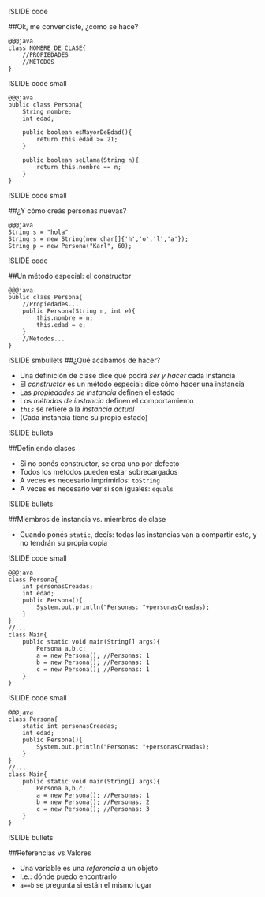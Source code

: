 !SLIDE code

##Ok, me convenciste, ¿cómo se hace?

    @@@java
    class NOMBRE_DE_CLASE{
        //PROPIEDADES 
        //MÉTODOS 
    }

!SLIDE code small

    @@@java
    public class Persona{
        String nombre;
        int edad;

        public boolean esMayorDeEdad(){
            return this.edad >= 21;
        }

        public boolean seLlama(String n){
            return this.nombre == n;
        }
    }

!SLIDE code small

##¿Y cómo creás personas nuevas?

    @@@java
    String s = "hola"
    String s = new String(new char[]{'h','o','l','a'});
    String p = new Persona("Karl", 60);


!SLIDE code

##Un método especial: el constructor

    @@@java
    public class Persona{
        //Propiedades...
        public Persona(String n, int e){
            this.nombre = n;
            this.edad = e;
        }
        //Métodos...
    }

!SLIDE smbullets
##¿Qué acabamos de hacer?

* Una definición de clase dice qué podrá *ser y hacer* cada instancia
* El *constructor* es un método especial: dice cómo hacer una instancia
* Las *propiedades de instancia* definen el estado
* Los *métodos de instancia* definen el comportamiento
* *`this`* se refiere a la *instancia actual*
* (Cada instancia tiene su propio estado)

!SLIDE bullets

##Definiendo clases

* Si no ponés constructor, se crea uno por defecto
* Todos los métodos pueden estar sobrecargados
* A veces es necesario imprimirlos: `toString`
* A veces es necesario ver si son iguales: `equals`


!SLIDE bullets

##Miembros de instancia vs. miembros de clase

* Cuando ponés `static`, decís: todas las instancias
  van a compartir esto, y no tendrán su propia copia


!SLIDE code small

    @@@java
    class Persona{
        int personasCreadas; 
        int edad;
        public Persona(){
            System.out.println("Personas: "+personasCreadas);
        }
    }
    //... 
    class Main{
        public static void main(String[] args){
            Persona a,b,c;
            a = new Persona(); //Personas: 1
            b = new Persona(); //Personas: 1
            c = new Persona(); //Personas: 1
        }   
    }

!SLIDE code small

    @@@java
    class Persona{
        static int personasCreadas;
        int edad;
        public Persona(){
            System.out.println("Personas: "+personasCreadas);
        }
    }
    //... 
    class Main{
        public static void main(String[] args){
            Persona a,b,c;
            a = new Persona(); //Personas: 1
            b = new Persona(); //Personas: 2
            c = new Persona(); //Personas: 3
        }   
    }


!SLIDE bullets

##Referencias vs Valores

* Una variable es una *referencia* a un objeto
* I.e.: dónde puedo encontrarlo
* `a==b` se pregunta si están el mismo lugar
